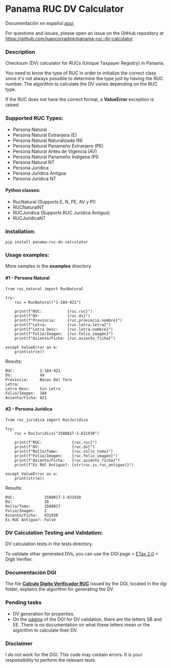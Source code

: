 # Panama RUC DV Calculator

Documentación en español [aquí](./README_ES.md).

For questions and issues, please open an issue on the GitHub repository
at https://github.com/juancorradine/panama-ruc-dv-calculator.

### Description

Checksum (DV) calculator for RUCs (Unique Taxpayer Registry) in Panama.

You need to know the type of RUC in order to initialize the correct class since it's not always possible to determine
the type just by having the RUC number. The algorithm to calculate the DV varies depending on the RUC type.

If the RUC does not have the correct format, a __ValueError__ exception is raised.

### Supported RUC Types:

* Persona Natural
* Persona Natural Extranjera (E)
* Persona Natural Naturalizada (N)
* Persona Natural Panameño Extranjero (PE)
* Persona Natural Antes de Vigencia (AV)
* Persona Natural Panameño Indigena (PI)
* Persona Natural NT
* Persona Juridica
* Persona Juridica Antigua
* Persona Juridica NT

#### Python classes:

* RucNatural (Supports E, N, PE, AV y PI)
* RUCNaturalNT
* RUCJuridica (Supports RUC Juridica Antiguo)
* RUCJuridicaNT

### Installation:

`pip install panama-ruc-dv-calculator`

### Usage examples:

More xamples in the __examples__ directory.

#### #1 - Persona Natural

```
from ruc_natural import RucNatural

try:
    ruc = RucNatural("1-184-921")

    print(f"RUC:           {ruc.ruc}")
    print(f"DV:            {ruc.dv}")
    print(f"Provincia:     {ruc.provincia.nombre}")
    print(f"Letra:         {ruc.letra.letra}")
    print(f"Letra Desc:    {ruc.letra.nombre}")
    print(f"Folio/Imagen:  {ruc.folio_imagen}")
    print(f"Asiento/Ficha: {ruc.asiento_ficha}")
    
except ValueError as e:
    print(str(e))
```

Results:

```
RUC:           1-184-921
DV:            49
Provincia:     Bocas Del Toro
Letra:         
Letra Desc:    Sin Letra
Folio/Imagen:  184
Asiento/Ficha: 921
```

#### #2 - Persona Juridica

```
from ruc_juridica import RucJuridica

try:
    ruc = RucJuridica("2588017-1-831938")

    print(f"RUC:             {ruc.ruc}")
    print(f"DV:              {ruc.dv}")
    print(f"Rollo/Tomo:      {ruc.rollo_tomo}")
    print(f"Folio/Imagen:    {ruc.folio_imagen}")
    print(f"Asiento/Ficha:   {ruc.asiento_ficha}")
    print(f"Es RUC Antiguo?: {str(ruc.is_ruc_antiguo)}")
    
except ValueError as e:
    print(str(e))
```

Results:

```
RUC:             2588017-1-831938
DV:              20
Rollo/Tomo:      2588017
Folio/Imagen:    1
Asiento/Ficha:   831938
Es RUC Antiguo?: False
```

### DV Calculation Testing and Validation:

DV calculation tests in the tests directory.

To validate other generated DVs, you can use the DGI page > [ETax 2.0](https://etax2.mef.gob.pa/etax2web) > Digit
Verifier.

### Documentación DGI

The file __[Calculo Digito Verificador RUC](./dgi/Calculo_Digito_Verificador_RUC.pdf)__ issued by the DGI, located in
the dgi folder, explains the algorithm for generating the DV.

### Pending tasks

* DV generation for properties.
* On the [página](https://etax2.mef.gob.pa/etax2web) of the DGI for DV validation, there are the letters SB and EE.
  There is no documentation on what these letters mean or the algorithm to calculate their DV.

### Disclaimer

I do not work for the DGI. This code may contain errors. It is your responsibility to perform the relevant tests.

